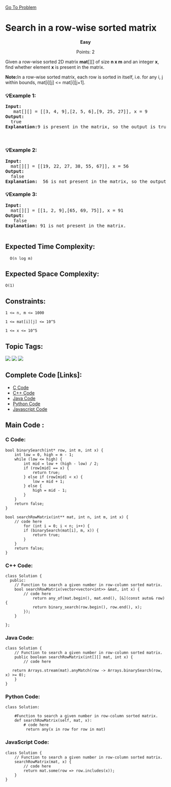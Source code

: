  [Go To Problem](https://www.geeksforgeeks.org/problems/search-in-a-row-wise-sorted-matrix/1)
# Search in a row-wise sorted matrix


<div align="center">
  <strong>Easy</strong>    
</div>
<div align="center"> 
               <p>Points: 2</p>
</div>
Given a row-wise sorted 2D matrix <strong>mat</strong>[][] of size <strong>n x m</strong> and an integer <strong>x</strong>, find whether element <strong>x</strong> is present in the matrix.

 <strong>Note:</strong>In a row-wise sorted matrix, each row is sorted in itself, i.e. for any i, j within bounds, mat[i][j] <= mat[i][j+1].

### 💡Example 1:
<pre>
<strong>Input:</strong>
   mat[][] = [[3, 4, 9],[2, 5, 6],[9, 25, 27]], x = 9
<strong>Output:</strong> 
  true
<strong>Explanation:</strong>9 is present in the matrix, so the output is true.


</pre>

### 💡Example 2:
<pre>
<strong>Input:</strong>
  mat[][] = [[19, 22, 27, 38, 55, 67]], x = 56
<strong>Output:</strong>
  false
<strong>Explanation:</strong>  56 is not present in the matrix, so the output is false.
</pre>

### 💡Example 3:
<pre>
<strong>Input:</strong>
  mat[][] = [[1, 2, 9],[65, 69, 75]], x = 91
<strong>Output:</strong>
   false
<strong>Explanation:</strong> 91 is not present in the matrix.
  
</pre>

## Expected Time Complexity:

```  O(n log m)```

## Expected Space Complexity: 
```O(1)```

## Constraints: 
```1 <= n, m <= 1000```

```1 <= mat[i][j] <= 10^5```

```1 <= x <= 10^5```

## Topic Tags:
<p align="left">
   <a href="https://www.geeksforgeeks.org/explore/?category[]=Binary Search"><img src="https://img.shields.io/badge/Binary Search-100000?style=flat&logo=Binary Search&logoColor=F7F7F7&labelcolor=FF7F00&color=FF7F00" /></a>
   <a href="https://www.geeksforgeeks.org/explore/?category[]=Arrays"><img src="https://img.shields.io/badge/Arrays-100000?style=flat&logo=Arrays&logoColor=F7F7F7&labelcolor=FF4500&color=FF4500" /></a>
   <a href="https://www.geeksforgeeks.org/explore/?category[]=Matrix"><img src="https://img.shields.io/badge/Matrix-100000?style=flat&logo=Matrix&logoColor=F7F7F7&labelcolor=FF9900&color=FF9900" /></a>
</p>


## Complete Code [Links]:

 - [C Code](https://github.com/HackResist/GeeksForGeeks-POTD/blob/main/2024/December/23-12-2024/Search%20in%20a%20row-wise%20sorted%20matrix(C%20Code).c)
 - [C++ Code](https://github.com/HackResist/GeeksForGeeks-POTD/blob/main/2024/December/23-12-2024/Search%20in%20a%20row-wise%20sorted%20matrix(C%2B%2B%20Code).cpp) 
 - [Java Code](https://github.com/HackResist/GeeksForGeeks-POTD/blob/main/2024/December/23-12-2024/Search%20in%20a%20row-wise%20sorted%20matrix(Java%20Code).java)
 - [Python Code](https://github.com/HackResist/GeeksForGeeks-POTD/blob/main/2024/December/23-12-2024/Search%20in%20a%20row-wise%20sorted%20matrix(Python%20Code).py)
 - [Javascript Code](https://github.com/HackResist/GeeksForGeeks-POTD/blob/main/2024/December/23-12-2024/Search%20in%20a%20row-wise%20sorted%20matrix(JavaScript%20Codes).js)


## Main Code :

### C Code:
```
bool binarySearch(int* row, int m, int x) {
    int low = 0, high = m - 1;
    while (low <= high) {
        int mid = low + (high - low) / 2;
        if (row[mid] == x) {
            return true;
        } else if (row[mid] < x) {
            low = mid + 1;
        } else {
            high = mid - 1;
        }
    }
    return false;
}

bool searchRowMatrix(int** mat, int n, int m, int x) {
    // code here
        for (int i = 0; i < n; i++) {
        if (binarySearch(mat[i], m, x)) {
            return true;
        }
    }
    return false;
}
```
### C++ Code:
```
class Solution {
  public:
    // Function to search a given number in row-column sorted matrix.
    bool searchRowMatrix(vector<vector<int>> &mat, int x) {
        // code here
            return any_of(mat.begin(), mat.end(), [&](const auto& row) {
            return binary_search(row.begin(), row.end(), x);
        });
    }
    
};
```

### Java Code:

```
class Solution {
    // Function to search a given number in row-column sorted matrix.
    public boolean searchRowMatrix(int[][] mat, int x) {
        // code here

   return Arrays.stream(mat).anyMatch(row -> Arrays.binarySearch(row, x) >= 0);
    }
}
```

### Python Code:

```
class Solution:
    
    #Function to search a given number in row-column sorted matrix.
    def searchRowMatrix(self, mat, x): 
    	# code here 
    	 return any(x in row for row in mat)
```
### JavaScript Code:

```
class Solution {
    // Function to search a given number in row-column sorted matrix.
    searchRowMatrix(mat, x) {
        // code here
        return mat.some(row => row.includes(x));
    }
}
```
